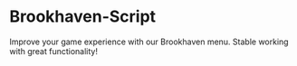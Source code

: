 # Brookhaven-Script
Improve your game experience with our Brookhaven menu. Stable working with great functionality!
